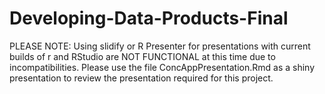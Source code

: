# Developing-Data-Products-Final

PLEASE NOTE: Using slidify or R Presenter for presentations with current builds of r and RStudio are NOT FUNCTIONAL at this time due to incompatibilities. Please use the file ConcAppPresentation.Rmd as a shiny presentation to review the presentation required for this project. 
